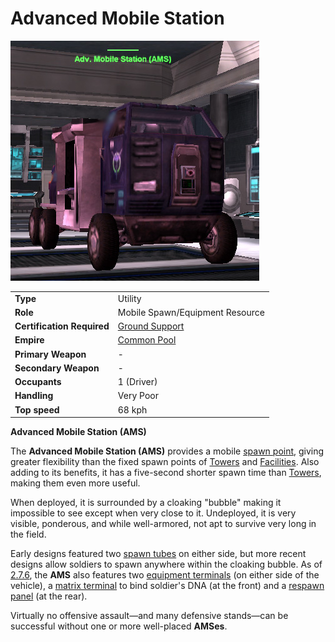 # Advanced Mobile Station

![](../images/AMS.jpg "AMS.jpg")

|                            |                                                       |
| -------------------------- | ----------------------------------------------------- |
| **Type**                   | Utility                                               |
| **Role**                   | Mobile Spawn/Equipment Resource                       |
| **Certification Required** | [Ground Support](../certifications/Ground_Support.md) |
| **Empire**                 | [Common Pool](../terminology/Common_Pool.md)          |
| **Primary Weapon**         | \-                                                    |
| **Secondary Weapon**       | \-                                                    |
| **Occupants**              | 1 (Driver)                                            |
| **Handling**               | Very Poor                                             |
| **Top speed**              | 68 kph                                                |

**Advanced Mobile Station (AMS)**

The **Advanced Mobile Station (AMS)** provides a mobile
[spawn point](../terminology/Spawn_point.md), giving greater flexibility than
the fixed spawn points of [Towers](../locations/Towers.md) and
[Facilities](../locations/Facilities.md). Also adding to its benefits, it has a
five-second shorter spawn time than [Towers](../locations/Towers.md), making
them even more useful.

When deployed, it is surrounded by a cloaking "bubble" making it impossible to
see except when very close to it. Undeployed, it is very visible, ponderous, and
while well-armored, not apt to survive very long in the field.

Early designs featured two [spawn tubes](../items/Respawn_Tube.md) on either
side, but more recent designs allow soldiers to spawn anywhere within the
cloaking bubble. As of [2.7.6](../patches/2.7.6.md), the **AMS** also features
two [equipment terminals](../items/Equipment_Terminal.md) (on either side of the
vehicle), a [matrix terminal](../items/Matrix_Panel.md) to bind soldier's DNA
(at the front) and a [respawn panel](../terminology/Respawn_panel.md) (at the
rear).

Virtually no offensive assault—and many defensive stands—can be successful
without one or more well-placed **AMSes**.
